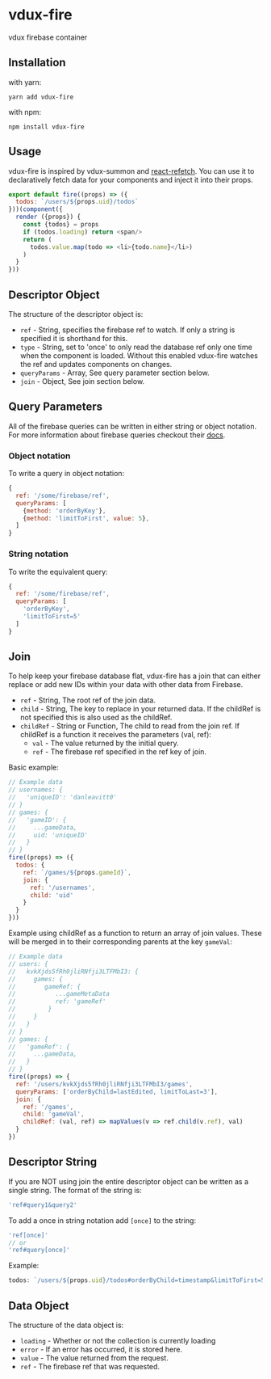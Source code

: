 # vdux-fire
vdux firebase container

## Installation

with yarn:
```
yarn add vdux-fire
```

with npm:
```
npm install vdux-fire
```

## Usage
vdux-fire is inspired by vdux-summon and [react-refetch](https://github.com/heroku/react-refetch). You can use it to declaratively fetch data for your components and inject it into their props.

```js
export default fire((props) => ({
  todos: `/users/${props.uid}/todos`
}))(component({
  render ({props}) {
    const {todos} = props
    if (todos.loading) return <span/>
    return (
      todos.value.map(todo => <li>{todo.name}</li>)
    )
  }
}))
```

## Descriptor Object
The structure of the descriptor object is:

- `ref` - String, specifies the firebase ref to watch. If only a string is specified it is shorthand for this.
- `type` - String, set to 'once' to only read the database ref only one time when the component is loaded. Without this enabled vdux-fire watches the ref and updates components on changes.
- `queryParams` - Array, See query parameter section below.
- `join` - Object, See join section below.

## Query Parameters
All of the firebase queries can be written in either string or object notation. For more information about firebase queries checkout their [docs](https://firebase.google.com/docs/reference/js/firebase.database.Query).

### Object notation
To write a query in object notation:
```js
{
  ref: '/some/firebase/ref',
  queryParams: [
    {method: 'orderByKey'},
    {method: 'limitToFirst', value: 5},
  ]
}
```

### String notation
To write the equivalent query:
```js
{
  ref: '/some/firebase/ref',
  queryParams: [
    'orderByKey',
    'limitToFirst=5'
  ]
}
```

## Join
To help keep your firebase database flat, vdux-fire has a join that can either replace or add new IDs within your data with other data from Firebase.

- `ref` - String, The root ref of the join data.
- `child` - String, The key to replace in your returned data. If the childRef is not specified this is also used as the childRef.
- `childRef` - String or Function, The child to read from the join ref.
If childRef is a function it receives the parameters (val, ref):
  - `val` - The value returned by the initial query.
  - `ref` - The firebase ref specified in the ref key of join.

Basic example:
```js
// Example data
// usernames: {
//   'uniqueID': 'danleavitt0'
// }
// games: {
//   'gameID': {
//     ...gameData,
//     uid: 'uniqueID'
//   }
// }
fire((props) => ({
  todos: {
    ref: `/games/${props.gameId}`,
    join: {
      ref: '/usernames',
      child: 'uid'
    }
  }
}))
```

Example using childRef as a function to return an array of join values. These will be merged in to their corresponding parents at the key `gameVal`:
```js
// Example data
// users: {
//   kvkXjds5fRh0jliRNfji3LTFMbI3: {
//     games: {
//        gameRef: {
//           ...gameMetaData
//           ref: 'gameRef'
//         }
//     }
//   }
// }
// games: {
//   'gameRef': {
//     ...gameData,
//   }
// }
fire((props) => {
  ref: '/users/kvkXjds5fRh0jliRNfji3LTFMbI3/games',
  queryParams: ['orderByChild=lastEdited, limitToLast=3'],
  join: {
    ref: '/games',
    child: 'gameVal',
    childRef: (val, ref) => mapValues(v => ref.child(v.ref), val)
  }
})
```

## Descriptor String
If you are NOT using join the entire descriptor object can be written as a single string. The format of the string is:

```js
'ref#query1&query2'
```

To add a once in string notation add `[once]` to the string:
```js
'ref[once]'
// or
'ref#query[once]'
```

Example:
```js
todos: `/users/${props.uid}/todos#orderByChild=timestamp&limitToFirst=5`
```

## Data Object
The structure of the data object is:
- `loading` - Whether or not the collection is currently loading
- `error` - If an error has occurred, it is stored here.
- `value` - The value returned from the request.
- `ref` - The firebase ref that was requested.

